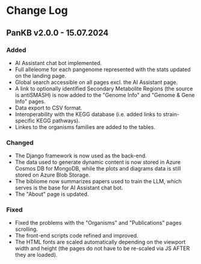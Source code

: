 # Change Log

## PanKB v2.0.0 - 15.07.2024

### Added
- AI Assistant chat bot implemented.
- Full alleleome for each pangenome represented with the stats updated on the landing page. 
- Global search accessible on all pages excl. the AI Assistant page. 
- A link to optionally identified Secondary Metabolite Regions (the source is antiSMASH) is now added to the "Genome Info" and "Genome & Gene Info" pages.
- Data export to CSV format.
- Interoperability with the KEGG database (i.e. added links to strain-specific KEGG pathways).
- Linkes to the organisms families are added to the tables.

### Changed
- The Django framework is now used as the back-end.
- The data used to generate dynamic content is now stored in Azure Cosmos DB for MongoDB, while the plots and diagrams data is still stored on Azure Blob Storage. 
- The bibliome now summarizes papers used to train the LLM, which serves is the base for AI Assistant chat bot. 
- The "About" page is updated. 

### Fixed
- Fixed the problems with the "Organisms" and "Publications" pages scrolling.
- The front-end scripts code refined and improved. 
- The HTML fonts are scaled automatically depending on the viewport width and height (the pages do not have to be re-scaled via JS AFTER they are loaded).